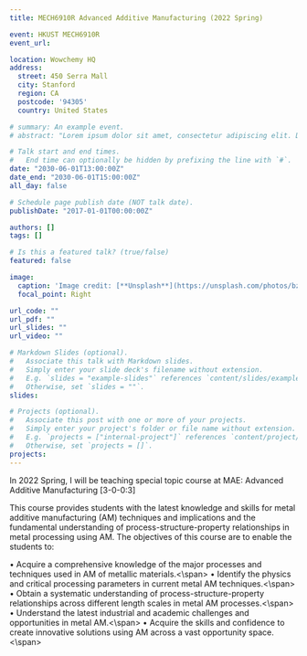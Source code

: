 ```yaml
---
title: MECH6910R Advanced Additive Manufacturing (2022 Spring)

event: HKUST MECH6910R
event_url: 

location: Wowchemy HQ
address:
  street: 450 Serra Mall
  city: Stanford
  region: CA
  postcode: '94305'
  country: United States

# summary: An example event.
# abstract: "Lorem ipsum dolor sit amet, consectetur adipiscing elit. Duis posuere tellusac convallis placerat. Proin tincidunt magna sed ex sollicitudin condimentum. Sed ac faucibus dolor, scelerisque sollicitudin nisi. Cras purus urna, suscipit quis sapien eu, pulvinar tempor diam."

# Talk start and end times.
#   End time can optionally be hidden by prefixing the line with `#`.
date: "2030-06-01T13:00:00Z"
date_end: "2030-06-01T15:00:00Z"
all_day: false

# Schedule page publish date (NOT talk date).
publishDate: "2017-01-01T00:00:00Z"

authors: []
tags: []

# Is this a featured talk? (true/false)
featured: false

image:
  caption: 'Image credit: [**Unsplash**](https://unsplash.com/photos/bzdhc5b3Bxs)'
  focal_point: Right

url_code: ""
url_pdf: ""
url_slides: ""
url_video: ""

# Markdown Slides (optional).
#   Associate this talk with Markdown slides.
#   Simply enter your slide deck's filename without extension.
#   E.g. `slides = "example-slides"` references `content/slides/example-slides.md`.
#   Otherwise, set `slides = ""`.
slides:

# Projects (optional).
#   Associate this post with one or more of your projects.
#   Simply enter your project's folder or file name without extension.
#   E.g. `projects = ["internal-project"]` references `content/project/deep-learning/index.md`.
#   Otherwise, set `projects = []`.
projects:
---
```


In 2022 Spring, I will be teaching special topic course at MAE: Advanced Additive Manufacturing [3-0-0:3]

This course provides students with the latest knowledge and skills for metal additive manufacturing (AM) techniques and implications and the fundamental understanding of process-structure-property relationships in metal processing using AM. The objectives of this course are to enable the students to:

•	Acquire a comprehensive knowledge of the major processes and techniques used in AM of metallic materials.<\span>
•	Identify the physics and critical processing parameters in current metal AM techniques.<\span>
•	Obtain a systematic understanding of process-structure-property relationships across different length scales in metal AM processes.<\span>
•	Understand the latest industrial and academic challenges and opportunities in metal AM.<\span>
•	Acquire the skills and confidence to create innovative solutions using AM across a vast opportunity space.<\span>


